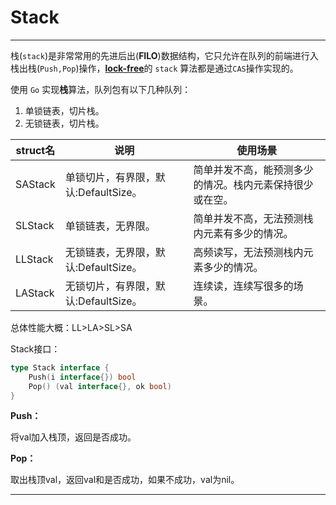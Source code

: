 # Stack

-----

栈(`stack`)是非常常用的先进后出(**FILO**)数据结构，它只允许在队列的前端进行入栈出栈(`Push,Pop`)操作，[**lock-free**][1]的 `stack` 算法都是通过`CAS`操作实现的。

使用 `Go` 实现**栈**算法，队列包有以下几种队列：

1. 单锁链表，切片栈。
3. 无锁链表，切片栈。

| struct名 | 说明                                 | 使用场景                                                 |
| -------- | ------------------------------------ | -------------------------------------------------------- |
| SAStack  | 单锁切片，有界限，默认:DefaultSize。 | 简单并发不高，能预测多少的情况。栈内元素保持很少或在空。 |
| SLStack  | 单锁链表，无界限。                   | 简单并发不高，无法预测栈内元素有多少的情况。             |
| LLStack  | 无锁链表，无界限，默认:DefaultSize。 | 高频读写，无法预测栈内元素多少的情况。                   |
| LAStack  | 无锁切片，有界限，默认:DefaultSize。 | 连续读，连续写很多的场景。                               |

总体性能大概：LL>LA>SL>SA

Stack接口：

```go
type Stack interface {
	Push(i interface{}) bool
	Pop() (val interface{}, ok bool)
}
```

**Push：**

将val加入栈顶，返回是否成功。

**Pop：**

取出栈顶val，返回val和是否成功，如果不成功，val为nil。



-----




[1]: https://www.cs.rochester.edu/u/scott/papers/1996_PODC_queues.pdf

